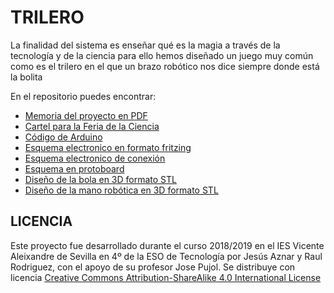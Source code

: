 # TRILERO
La finalidad del sistema es enseñar qué es la magia a través de la tecnología y de la ciencia para ello hemos diseñado un juego muy común como es el trilero en el que un brazo robótico nos dice siempre donde está la bolita

En el repositorio puedes encontrar:
- [Memoria del proyecto en PDF](https://github.com/Josepujol/ProyectosEstudiantes/blob/master/Trilero/MEMORIATRILEROS.pdf)
- [Cartel para la Feria de la Ciencia](https://github.com/Josepujol/ProyectosEstudiantes/blob/master/Trilero/CartelTrilero.pdf)
- [Código de Arduino](https://github.com/Josepujol/ProyectosEstudiantes/blob/master/Trilero/CodigoTrilero.ino)
- [Esquema electronico en formato fritzing](https://github.com/Josepujol/ProyectosEstudiantes/blob/master/Trilero/EsquemaTrilero.fzz)
- [Esquema electronico de conexión](https://github.com/Josepujol/ProyectosEstudiantes/blob/master/Trilero/EsquemaTrilero_esquema%CC%81tico.png)
- [Esquema en protoboard](https://github.com/Josepujol/ProyectosEstudiantes/blob/master/Trilero/EsquemaTrilero_bb.png)
- [Diseño de la bola en 3D formato STL](https://github.com/Josepujol/ProyectosEstudiantes/blob/master/Trilero/bola.stl)
- [Diseño de la mano robótica en 3D formato STL](https://github.com/Josepujol/ProyectosEstudiantes/blob/master/Trilero/manoRobot.stl)

## LICENCIA
Este proyecto fue desarrollado durante el curso 2018/2019 en el IES Vicente Aleixandre de Sevilla en 4º de la ESO de Tecnología por Jesús Aznar y Raul Rodriguez, con el apoyo de su profesor Jose Pujol. Se distribuye con licencia [Creative Commons Attribution-ShareAlike 4.0 International License](http://creativecommons.org/licenses/by-sa/4.0/)
